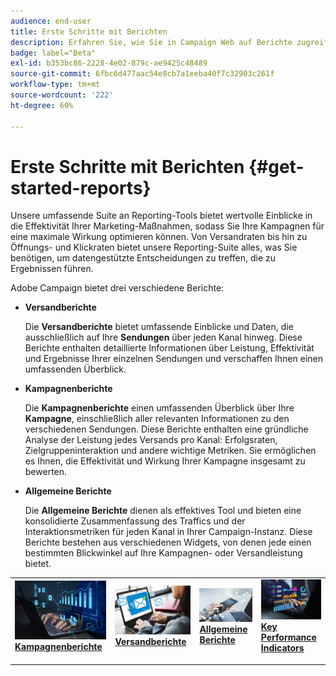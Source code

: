 ```yaml
---
audience: end-user
title: Erste Schritte mit Berichten
description: Erfahren Sie, wie Sie in Campaign Web auf Berichte zugreifen und diese verwalten können.
badge: label="Beta"
exl-id: b353bc86-2228-4e02-879c-ae9425c48489
source-git-commit: 6fbc6d477aac54e8cb7a1eeba40f7c32903c261f
workflow-type: tm+mt
source-wordcount: '222'
ht-degree: 60%

---
```



# Erste Schritte mit Berichten {#get-started-reports}

Unsere umfassende Suite an Reporting-Tools bietet wertvolle Einblicke in die Effektivität Ihrer Marketing-Maßnahmen, sodass Sie Ihre Kampagnen für eine maximale Wirkung optimieren können. Von Versandraten bis hin zu Öffnungs- und Klickraten bietet unsere Reporting-Suite alles, was Sie benötigen, um datengestützte Entscheidungen zu treffen, die zu Ergebnissen führen.

Adobe Campaign bietet drei verschiedene Berichte:

* **Versandberichte**

  Die **Versandberichte** bietet umfassende Einblicke und Daten, die ausschließlich auf Ihre **Sendungen** über jeden Kanal hinweg. Diese Berichte enthalten detaillierte Informationen über Leistung, Effektivität und Ergebnisse Ihrer einzelnen Sendungen und verschaffen Ihnen einen umfassenden Überblick.


* **Kampagnenberichte**

  Die **Kampagnenberichte** einen umfassenden Überblick über Ihre **Kampagne**, einschließlich aller relevanten Informationen zu den verschiedenen Sendungen. Diese Berichte enthalten eine gründliche Analyse der Leistung jedes Versands pro Kanal: Erfolgsraten, Zielgruppeninteraktion und andere wichtige Metriken. Sie ermöglichen es Ihnen, die Effektivität und Wirkung Ihrer Kampagne insgesamt zu bewerten.


* **Allgemeine Berichte**

  Die **Allgemeine Berichte** dienen als effektives Tool und bieten eine konsolidierte Zusammenfassung des Traffics und der Interaktionsmetriken für jeden Kanal in Ihrer Campaign-Instanz. Diese Berichte bestehen aus verschiedenen Widgets, von denen jede einen bestimmten Blickwinkel auf Ihre Kampagnen- oder Versandleistung bietet.

<table style="table-layout:fixed"><tr style="border: 0;">
<td>
<a href="campaign-reports.md">
<img alt="Validierung" src="assets/do-not-localize/campaign_report.jpeg">
</a>
<div>
<a href="campaign-reports.md"><strong>Kampagnenberichte</strong></a>
</div>
<p>
</td>
<td>
<a href="delivery-reports.md">
<img alt="Lead" src="assets/do-not-localize/email_report.jpeg">
</a>
<div><a href="delivery-reports.md"><strong>Versandberichte</strong>
</div>
<p>
</td>
<td>
<a href="global-reports.md">
<img alt="Gelegentlich" src="assets/do-not-localize/push_report.jpeg">
</a>
<div>
<a href="global-reports.md"><strong> Allgemeine Berichte<strong></strong></a>
</div>
<p></td>
<td>
<a href="kpis.md">
<img alt="Validierung" src="assets/do-not-localize/kpis.jpeg">
</a>
<div>
<a href="kpis.md"><strong>Key Performance Indicators</strong></a>
</div>
<p>
</td>
</tr></table>

